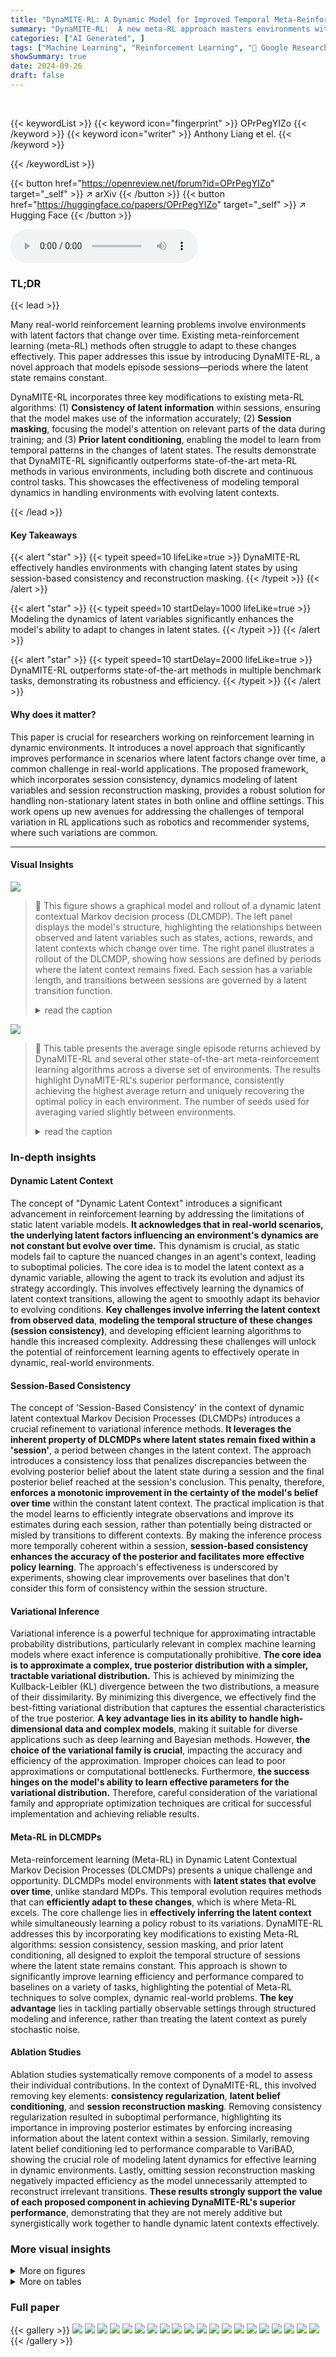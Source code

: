 ```yaml
---
title: "DynaMITE-RL: A Dynamic Model for Improved Temporal Meta-Reinforcement Learning"
summary: "DynaMITE-RL:  A new meta-RL approach masters environments with evolving latent states by cleverly modeling episode sessions and refining existing meta-RL techniques."
categories: ["AI Generated", ]
tags: ["Machine Learning", "Reinforcement Learning", "🏢 Google Research",]
showSummary: true
date: 2024-09-26
draft: false
---
```


<br>

{{< keywordList >}}
{{< keyword icon="fingerprint" >}} OPrPegYIZo {{< /keyword >}}
{{< keyword icon="writer" >}} Anthony Liang et el. {{< /keyword >}}
 
{{< /keywordList >}}

{{< button href="https://openreview.net/forum?id=OPrPegYIZo" target="_self" >}}
↗ arXiv
{{< /button >}}
{{< button href="https://huggingface.co/papers/OPrPegYIZo" target="_self" >}}
↗ Hugging Face
{{< /button >}}



<audio controls>
    <source src="https://ai-paper-reviewer.com/OPrPegYIZo/podcast.wav" type="audio/wav">
    Your browser does not support the audio element.
</audio>


### TL;DR


{{< lead >}}

Many real-world reinforcement learning problems involve environments with latent factors that change over time. Existing meta-reinforcement learning (meta-RL) methods often struggle to adapt to these changes effectively. This paper addresses this issue by introducing DynaMITE-RL, a novel approach that models episode sessions—periods where the latent state remains constant. 



DynaMITE-RL incorporates three key modifications to existing meta-RL algorithms: (1) **Consistency of latent information** within sessions, ensuring that the model makes use of the information accurately; (2) **Session masking**, focusing the model's attention on relevant parts of the data during training; and (3) **Prior latent conditioning**, enabling the model to learn from temporal patterns in the changes of latent states.  The results demonstrate that DynaMITE-RL significantly outperforms state-of-the-art meta-RL methods in various environments, including both discrete and continuous control tasks. This showcases the effectiveness of modeling temporal dynamics in handling environments with evolving latent contexts.

{{< /lead >}}


#### Key Takeaways

{{< alert "star" >}}
{{< typeit speed=10 lifeLike=true >}} DynaMITE-RL effectively handles environments with changing latent states by using session-based consistency and reconstruction masking. {{< /typeit >}}
{{< /alert >}}

{{< alert "star" >}}
{{< typeit speed=10 startDelay=1000 lifeLike=true >}} Modeling the dynamics of latent variables significantly enhances the model's ability to adapt to changes in latent states. {{< /typeit >}}
{{< /alert >}}

{{< alert "star" >}}
{{< typeit speed=10 startDelay=2000 lifeLike=true >}} DynaMITE-RL outperforms state-of-the-art methods in multiple benchmark tasks, demonstrating its robustness and efficiency. {{< /typeit >}}
{{< /alert >}}

#### Why does it matter?
This paper is crucial for researchers working on reinforcement learning in dynamic environments.  It introduces a novel approach that significantly improves performance in scenarios where latent factors change over time, a common challenge in real-world applications. The proposed framework, which incorporates session consistency, dynamics modeling of latent variables and session reconstruction masking, provides a robust solution for handling non-stationary latent states in both online and offline settings. This work opens up new avenues for addressing the challenges of temporal variation in RL applications such as robotics and recommender systems, where such variations are common.

------
#### Visual Insights



![](https://ai-paper-reviewer.com/OPrPegYIZo/figures_1_1.jpg)

> 🔼 This figure shows a graphical model and rollout of a dynamic latent contextual Markov decision process (DLCMDP). The left panel displays the model's structure, highlighting the relationships between observed and latent variables such as states, actions, rewards, and latent contexts which change over time.  The right panel illustrates a rollout of the DLCMDP, showing how sessions are defined by periods where the latent context remains fixed.  Each session has a variable length, and transitions between sessions are governed by a latent transition function.
> <details>
> <summary>read the caption</summary>
> Figure 1: (Left) The graphical model for a DLCMDP. The transition dynamics of the environment follows T(st+1,Mt+1 | St,at,mt). At every timestep t, an i.i.d. Bernoulli random variable, dt, denotes the change in the latent context, mt. Blue shaded variables are observed and white shaded variables are latent. (Right) A DLCMDP rollout. Each session i is governed by a latent variable m² which is changing between sessions according to a fixed transition function, Tm(m' | m). We denote li as the length of session i. The state-action pair (sį, a) at timestep t in session i is summarized into a single observed variable, x. We emphasize that session terminations are not explicitly observed.
> </details>





![](https://ai-paper-reviewer.com/OPrPegYIZo/tables_6_1.jpg)

> 🔼 This table presents the average single episode returns achieved by DynaMITE-RL and several other state-of-the-art meta-reinforcement learning algorithms across a diverse set of environments.  The results highlight DynaMITE-RL's superior performance, consistently achieving the highest average return and uniquely recovering the optimal policy in each environment.  The number of seeds used for averaging varied slightly between environments.
> <details>
> <summary>read the caption</summary>
> Table 1: Average single episode returns for DynaMITE-RL and other state-of-the-art meta-RL algorithms across different environments. Results for all environments are averaged across 5 seeds beside ScratchItch which has 3 seeds. DynaMITE-RL, in bold, achieves the highest return on all of the evaluation environments and is the only method able to recover an optimal policy.
> </details>





### In-depth insights


#### Dynamic Latent Context
The concept of "Dynamic Latent Context" introduces a significant advancement in reinforcement learning by addressing the limitations of static latent variable models.  **It acknowledges that in real-world scenarios, the underlying latent factors influencing an environment's dynamics are not constant but evolve over time.**  This dynamism is crucial, as static models fail to capture the nuanced changes in an agent's context, leading to suboptimal policies.  The core idea is to model the latent context as a dynamic variable, allowing the agent to track its evolution and adjust its strategy accordingly.  This involves effectively learning the dynamics of latent context transitions, allowing the agent to smoothly adapt its behavior to evolving conditions.  **Key challenges involve inferring the latent context from observed data**,  **modeling the temporal structure of these changes (session consistency)**,  and developing efficient learning algorithms to handle this increased complexity.  Addressing these challenges will unlock the potential of reinforcement learning agents to effectively operate in dynamic, real-world environments.

#### Session-Based Consistency
The concept of 'Session-Based Consistency' in the context of dynamic latent contextual Markov Decision Processes (DLCMDPs) introduces a crucial refinement to variational inference methods.  **It leverages the inherent property of DLCMDPs where latent states remain fixed within a 'session'**, a period between changes in the latent context.  The approach introduces a consistency loss that penalizes discrepancies between the evolving posterior belief about the latent state during a session and the final posterior belief reached at the session's conclusion. This penalty, therefore, **enforces a monotonic improvement in the certainty of the model's belief over time** within the constant latent context.  The practical implication is that the model learns to efficiently integrate observations and improve its estimates during each session, rather than potentially being distracted or misled by transitions to different contexts. By making the inference process more temporally coherent within a session, **session-based consistency enhances the accuracy of the posterior and facilitates more effective policy learning**. The approach's effectiveness is underscored by experiments, showing clear improvements over baselines that don't consider this form of consistency within the session structure.

#### Variational Inference
Variational inference is a powerful technique for approximating intractable probability distributions, particularly relevant in complex machine learning models where exact inference is computationally prohibitive.  **The core idea is to approximate a complex, true posterior distribution with a simpler, tractable variational distribution.** This is achieved by minimizing the Kullback-Leibler (KL) divergence between the two distributions, a measure of their dissimilarity.  By minimizing this divergence, we effectively find the best-fitting variational distribution that captures the essential characteristics of the true posterior.  **A key advantage lies in its ability to handle high-dimensional data and complex models**, making it suitable for diverse applications such as deep learning and Bayesian methods. However, **the choice of the variational family is crucial**, impacting the accuracy and efficiency of the approximation.  Improper choices can lead to poor approximations or computational bottlenecks. Furthermore, **the success hinges on the model's ability to learn effective parameters for the variational distribution.** Therefore, careful consideration of the variational family and appropriate optimization techniques are critical for successful implementation and achieving reliable results.

#### Meta-RL in DLCMDPs
Meta-reinforcement learning (Meta-RL) in Dynamic Latent Contextual Markov Decision Processes (DLCMDPs) presents a unique challenge and opportunity.  DLCMDPs model environments with **latent states that evolve over time**, unlike standard MDPs. This temporal evolution requires methods that can **efficiently adapt to these changes**, which is where Meta-RL excels.  The core challenge lies in **effectively inferring the latent context** while simultaneously learning a policy robust to its variations.  DynaMITE-RL addresses this by incorporating key modifications to existing Meta-RL algorithms: session consistency, session masking, and prior latent conditioning, all designed to exploit the temporal structure of sessions where the latent state remains constant.  This approach is shown to significantly improve learning efficiency and performance compared to baselines on a variety of tasks, highlighting the potential of Meta-RL techniques to solve complex, dynamic real-world problems. **The key advantage** lies in tackling partially observable settings through structured modeling and inference, rather than treating the latent context as purely stochastic noise.

#### Ablation Studies
Ablation studies systematically remove components of a model to assess their individual contributions. In the context of DynaMITE-RL, this involved removing key elements: **consistency regularization**, **latent belief conditioning**, and **session reconstruction masking**. Removing consistency regularization resulted in suboptimal performance, highlighting its importance in improving posterior estimates by enforcing increasing information about the latent context within a session.  Similarly, removing latent belief conditioning led to performance comparable to VariBAD, showing the crucial role of modeling latent dynamics for effective learning in dynamic environments. Lastly, omitting session reconstruction masking negatively impacted efficiency as the model unnecessarily attempted to reconstruct irrelevant transitions. **These results strongly support the value of each proposed component in achieving DynaMITE-RL's superior performance**, demonstrating that they are not merely additive but synergistically work together to handle dynamic latent contexts effectively.


### More visual insights

<details>
<summary>More on figures
</summary>


![](https://ai-paper-reviewer.com/OPrPegYIZo/figures_2_1.jpg)

> 🔼 This figure compares the performance of VariBAD and DynaMITE-RL on a gridworld task where the goal location changes between sessions.  VariBAD, which does not model the latent context dynamics, fails to adapt to these changes and gets stuck after reaching the goal in the first session. In contrast, DynaMITE-RL correctly infers the goal location transition and consistently reaches the goal in each session.
> <details>
> <summary>read the caption</summary>
> Figure 2: VariBAD does not model the latent context dynamics and fails to adapt to the changing goal location. By contrast, DynaMITE-RL correctly infers the transition and consistently reaches the rewarding cell (green cross).
> </details>



![](https://ai-paper-reviewer.com/OPrPegYIZo/figures_3_1.jpg)

> 🔼 This figure shows the pseudocode for online training of DynaMITE-RL. The algorithm takes as input the environment, policy, critic, and belief model. It then collects DLCMDP episodes, trains the posterior belief model by maximizing ELBO, and trains the policy and critic with any online RL algorithm. The figure also shows the model architecture of DynaMITE-RL. The architecture consists of an inference network that takes as input the history of observations and outputs the posterior distribution over the latent context variables. The dynamics model takes as input the current state, action, and latent context and outputs the next state. The reward model takes as input the current state, action, and latent context and outputs the reward. The policy takes as input the current state and latent context and outputs the action. The critic takes as input the current state, action, and latent context and outputs the value.
> <details>
> <summary>read the caption</summary>
> Figure 3: Pseudo-code (online RL training) and model architecture of DynaMITE-RL.
> </details>



![](https://ai-paper-reviewer.com/OPrPegYIZo/figures_5_1.jpg)

> 🔼 This figure shows four different reinforcement learning environments used to evaluate the DynaMITE-RL algorithm.  The environments are designed to have changes in reward or dynamics between sessions, simulating real-world scenarios with non-stationary aspects.  Specifically, the environments show (from left to right): a grid world with changing goal locations, a robotic arm reaching task with changing goal locations, a simulated cheetah running task with varying target velocities, and a robotic arm assisting a human in scratching an itch (where the location of the itch changes).  These diverse scenarios showcase the ability of the DynaMITE-RL algorithm to adapt to dynamically changing environments.
> <details>
> <summary>read the caption</summary>
> Figure 4: The environments considered in evaluating DynaMITE-RL. Each environment exhibits some change in reward and/or dynamics between sessions including changing goal locations (left and middle left), changing target velocities (middle right), and evolving user preferences of itch location (right).
> </details>



![](https://ai-paper-reviewer.com/OPrPegYIZo/figures_6_1.jpg)

> 🔼 This figure shows the learning curves for DynaMITE-RL and several baseline methods across four different environments.  The y-axis represents the episode reward, and the x-axis represents the number of environment steps. Shaded regions indicate the standard deviation across multiple random seeds.  The results demonstrate that DynaMITE-RL achieves higher rewards and converges faster than the baselines in all four environments, highlighting its improved sample efficiency and performance.
> <details>
> <summary>read the caption</summary>
> Figure 5: Learning curves for DynaMITE-RL and state-of-the-art baseline methods. Shaded areas represent standard deviation over 5 different random seeds for each method and 3 for ScratchItch. In each of the evaluation environments, we observe that DynaMITE-RL exhibits better sample efficiency and converges to a policy with better environment returns than the baseline methods.
> </details>



![](https://ai-paper-reviewer.com/OPrPegYIZo/figures_7_1.jpg)

> 🔼 This figure compares the learning curves of DynaMITE-RL against several state-of-the-art baseline methods across four different environments.  The y-axis represents the episode reward, and the x-axis represents the number of environment steps. Shaded regions indicate the standard deviation across multiple random seeds. DynaMITE-RL consistently shows faster convergence and higher rewards compared to the baselines, highlighting its improved sample efficiency and superior performance.
> <details>
> <summary>read the caption</summary>
> Figure 5: Learning curves for DynaMITE-RL and state-of-the-art baseline methods. Shaded areas represent standard deviation over 5 different random seeds for each method and 3 for ScratchItch. In each of the evaluation environments, we observe that DynaMITE-RL exhibits better sample efficiency and converges to a policy with better environment returns than the baseline methods.
> </details>



![](https://ai-paper-reviewer.com/OPrPegYIZo/figures_8_1.jpg)

> 🔼 This figure shows the ablation study on various frequencies of latent context switches within an episode for the HalfCheetah-Vel environment.  The boxplot displays the distribution of evaluation returns for 25 rollouts of trained policies using both VariBAD and DynaMITE-RL. The x-axis represents the Bernoulli probability (p) of a context switch at each time step.  When p=0, there are no context switches (latent MDP), and when p=1, there's a context switch at every step (general POMDP). The figure demonstrates the performance of both algorithms under varying degrees of latent context dynamism.
> <details>
> <summary>read the caption</summary>
> Figure 7: Ablation studies on various frequencies of latent context switches within an episode in the HalfCheetah-Vel environment. The boxplot shows the distribution over evaluation returns for 25 rollouts of trained policies with VariBAD and DynaMITE-RL. When p = 0, we have a latent MDP and when p = 1 this is equivalent to a general POMDP.
> </details>



![](https://ai-paper-reviewer.com/OPrPegYIZo/figures_15_1.jpg)

> 🔼 This figure shows the pseudocode for the online RL training algorithm of DynaMITE-RL and its model architecture.  The pseudocode outlines the steps involved in training the policy and critic using any online RL algorithm, collecting DLCMDP episodes, and training a posterior belief model. The architecture diagram illustrates the components of DynaMITE-RL: the inference network, dynamics model, reward model, policy, and critic. The inference network estimates the latent context variable and session termination. The dynamics and reward models predict the next state and reward given the current state, action, and latent context. The policy selects actions, and the critic evaluates the actions taken.
> <details>
> <summary>read the caption</summary>
> Figure 3: Pseudo-code (online RL training) and model architecture of DynaMITE-RL.
> </details>



![](https://ai-paper-reviewer.com/OPrPegYIZo/figures_15_2.jpg)

> 🔼 This figure compares the learning curves of DynaMITE-RL and several state-of-the-art baseline methods across four different environments.  The shaded regions represent the standard deviation over multiple runs, highlighting the consistency of DynaMITE-RL's superior performance.  DynaMITE-RL demonstrates better sample efficiency (faster learning) and achieves higher average rewards compared to the baselines.
> <details>
> <summary>read the caption</summary>
> Figure 5: Learning curves for DynaMITE-RL and state-of-the-art baseline methods. Shaded areas represent standard deviation over 5 different random seeds for each method and 3 for ScratchItch. In each of the evaluation environments, we observe that DynaMITE-RL exhibits better sample efficiency and converges to a policy with better environment returns than the baseline methods.
> </details>



</details>




<details>
<summary>More on tables
</summary>


![](https://ai-paper-reviewer.com/OPrPegYIZo/tables_8_1.jpg)
> 🔼 This table presents the average single episode returns achieved by DynaMITE-RL and several other state-of-the-art meta-reinforcement learning algorithms across five different simulated environments.  The results are averaged over multiple random seeds (5 for most environments, 3 for ScratchItch).  The table highlights DynaMITE-RL's superior performance, consistently achieving the highest returns and uniquely recovering an optimal policy in all environments.
> <details>
> <summary>read the caption</summary>
> Table 1: Average single episode returns for DynaMITE-RL and other state-of-the-art meta-RL algorithms across different environments. Results for all environments are averaged across 5 seeds beside ScratchItch which has 3 seeds. DynaMITE-RL, in bold, achieves the highest return on all of the evaluation environments and is the only method able to recover an optimal policy.
> </details>

![](https://ai-paper-reviewer.com/OPrPegYIZo/tables_15_1.jpg)
> 🔼 This table compares the average single episode returns achieved by DynaMITE-RL and several other state-of-the-art meta-reinforcement learning algorithms across a range of environments.  The results are averaged over multiple runs (5 for most, 3 for ScratchItch).  DynaMITE-RL consistently outperforms the baselines, achieving the highest return in every environment and being the only method able to find an optimal policy.
> <details>
> <summary>read the caption</summary>
> Table 1: Average single episode returns for DynaMITE-RL and other state-of-the-art meta-RL algorithms across different environments. Results for all environments are averaged across 5 seeds beside ScratchItch which has 3 seeds. DynaMITE-RL, in bold, achieves the highest return on all of the evaluation environments and is the only method able to recover an optimal policy.
> </details>

![](https://ai-paper-reviewer.com/OPrPegYIZo/tables_18_1.jpg)
> 🔼 This table presents the average single episode returns achieved by DynaMITE-RL and several other state-of-the-art meta-reinforcement learning algorithms across various environments.  The results are averaged over multiple random seeds (5 for most environments, 3 for ScratchItch).  The table highlights that DynaMITE-RL consistently outperforms the other methods, achieving the highest average returns and uniquely achieving an optimal policy in all environments.
> <details>
> <summary>read the caption</summary>
> Table 1: Average single episode returns for DynaMITE-RL and other state-of-the-art meta-RL algorithms across different environments. Results for all environments are averaged across 5 seeds beside ScratchItch which has 3 seeds. DynaMITE-RL, in bold, achieves the highest return on all of the evaluation environments and is the only method able to recover an optimal policy.
> </details>

![](https://ai-paper-reviewer.com/OPrPegYIZo/tables_18_2.jpg)
> 🔼 This table presents the average single episode returns achieved by DynaMITE-RL and several other state-of-the-art meta-reinforcement learning algorithms across a range of different environments.  The results highlight DynaMITE-RL's superior performance, consistently achieving the highest average return and being the only algorithm capable of recovering an optimal policy in all tested environments. The number of seeds used for averaging varied between 3 and 5 across the different environments.
> <details>
> <summary>read the caption</summary>
> Table 1: Average single episode returns for DynaMITE-RL and other state-of-the-art meta-RL algorithms across different environments. Results for all environments are averaged across 5 seeds beside ScratchItch which has 3 seeds. DynaMITE-RL, in bold, achieves the highest return on all of the evaluation environments and is the only method able to recover an optimal policy.
> </details>

</details>




### Full paper

{{< gallery >}}
<img src="https://ai-paper-reviewer.com/OPrPegYIZo/1.png" class="grid-w50 md:grid-w33 xl:grid-w25" />
<img src="https://ai-paper-reviewer.com/OPrPegYIZo/2.png" class="grid-w50 md:grid-w33 xl:grid-w25" />
<img src="https://ai-paper-reviewer.com/OPrPegYIZo/3.png" class="grid-w50 md:grid-w33 xl:grid-w25" />
<img src="https://ai-paper-reviewer.com/OPrPegYIZo/4.png" class="grid-w50 md:grid-w33 xl:grid-w25" />
<img src="https://ai-paper-reviewer.com/OPrPegYIZo/5.png" class="grid-w50 md:grid-w33 xl:grid-w25" />
<img src="https://ai-paper-reviewer.com/OPrPegYIZo/6.png" class="grid-w50 md:grid-w33 xl:grid-w25" />
<img src="https://ai-paper-reviewer.com/OPrPegYIZo/7.png" class="grid-w50 md:grid-w33 xl:grid-w25" />
<img src="https://ai-paper-reviewer.com/OPrPegYIZo/8.png" class="grid-w50 md:grid-w33 xl:grid-w25" />
<img src="https://ai-paper-reviewer.com/OPrPegYIZo/9.png" class="grid-w50 md:grid-w33 xl:grid-w25" />
<img src="https://ai-paper-reviewer.com/OPrPegYIZo/10.png" class="grid-w50 md:grid-w33 xl:grid-w25" />
<img src="https://ai-paper-reviewer.com/OPrPegYIZo/11.png" class="grid-w50 md:grid-w33 xl:grid-w25" />
<img src="https://ai-paper-reviewer.com/OPrPegYIZo/12.png" class="grid-w50 md:grid-w33 xl:grid-w25" />
<img src="https://ai-paper-reviewer.com/OPrPegYIZo/13.png" class="grid-w50 md:grid-w33 xl:grid-w25" />
<img src="https://ai-paper-reviewer.com/OPrPegYIZo/14.png" class="grid-w50 md:grid-w33 xl:grid-w25" />
<img src="https://ai-paper-reviewer.com/OPrPegYIZo/15.png" class="grid-w50 md:grid-w33 xl:grid-w25" />
<img src="https://ai-paper-reviewer.com/OPrPegYIZo/16.png" class="grid-w50 md:grid-w33 xl:grid-w25" />
<img src="https://ai-paper-reviewer.com/OPrPegYIZo/17.png" class="grid-w50 md:grid-w33 xl:grid-w25" />
<img src="https://ai-paper-reviewer.com/OPrPegYIZo/18.png" class="grid-w50 md:grid-w33 xl:grid-w25" />
<img src="https://ai-paper-reviewer.com/OPrPegYIZo/19.png" class="grid-w50 md:grid-w33 xl:grid-w25" />
<img src="https://ai-paper-reviewer.com/OPrPegYIZo/20.png" class="grid-w50 md:grid-w33 xl:grid-w25" />
{{< /gallery >}}